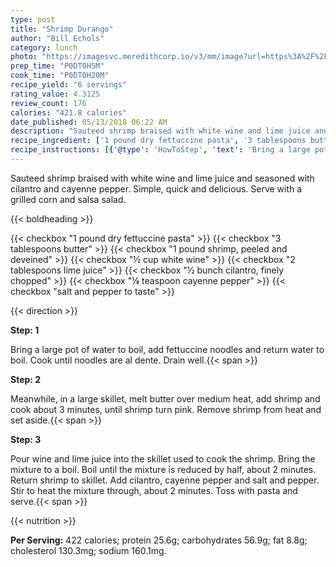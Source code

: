```yaml
---
type: post
title: "Shrimp Durango"
author: "Bill Echols"
category: lunch
photo: "https://imagesvc.meredithcorp.io/v3/mm/image?url=https%3A%2F%2Fimages.media-allrecipes.com%2Fuserphotos%2F646792.jpg"
prep_time: "P0DT0H5M"
cook_time: "P0DT0H20M"
recipe_yield: "6 servings"
rating_value: 4.3125
review_count: 176
calories: "421.8 calories"
date_published: 05/13/2018 06:22 AM
description: "Sauteed shrimp braised with white wine and lime juice and seasoned with cilantro and cayenne pepper. Simple, quick and delicious. Serve with a grilled corn and salsa salad."
recipe_ingredient: ['1 pound dry fettuccine pasta', '3 tablespoons butter', '1 pound shrimp, peeled and deveined', '½ cup white wine', '2 tablespoons lime juice', '½ bunch cilantro, finely chopped', '⅛ teaspoon cayenne pepper', 'salt and pepper to taste']
recipe_instructions: [{'@type': 'HowToStep', 'text': 'Bring a large pot of water to boil, add fettuccine noodles and return water to boil. Cook until noodles are al dente. Drain well.\n'}, {'@type': 'HowToStep', 'text': 'Meanwhile, in a large skillet, melt butter over medium heat, add shrimp and cook about 3 minutes, until shrimp turn pink. Remove shrimp from heat and set aside.\n'}, {'@type': 'HowToStep', 'text': 'Pour wine and lime juice into the skillet used to cook the shrimp. Bring the mixture to a boil. Boil until the mixture is reduced by half, about 2 minutes. Return shrimp to skillet. Add cilantro, cayenne pepper and salt and pepper. Stir to heat the mixture through, about 2 minutes. Toss with pasta and serve.\n'}]
---
```


Sauteed shrimp braised with white wine and lime juice and seasoned with cilantro and cayenne pepper. Simple, quick and delicious. Serve with a grilled corn and salsa salad. 

{{< boldheading >}}

{{< checkbox "1 pound dry fettuccine pasta" >}}
{{< checkbox "3 tablespoons butter" >}}
{{< checkbox "1 pound shrimp, peeled and deveined" >}}
{{< checkbox "½ cup white wine" >}}
{{< checkbox "2 tablespoons lime juice" >}}
{{< checkbox "½ bunch cilantro, finely chopped" >}}
{{< checkbox "⅛ teaspoon cayenne pepper" >}}
{{< checkbox "salt and pepper to taste" >}}


{{< direction >}}

**Step: 1**

Bring a large pot of water to boil, add fettuccine noodles and return water to boil. Cook until noodles are al dente. Drain well.{{< span >}}

**Step: 2**

Meanwhile, in a large skillet, melt butter over medium heat, add shrimp and cook about 3 minutes, until shrimp turn pink. Remove shrimp from heat and set aside.{{< span >}}

**Step: 3**

Pour wine and lime juice into the skillet used to cook the shrimp. Bring the mixture to a boil. Boil until the mixture is reduced by half, about 2 minutes. Return shrimp to skillet. Add cilantro, cayenne pepper and salt and pepper. Stir to heat the mixture through, about 2 minutes. Toss with pasta and serve.{{< span >}}

{{< nutrition >}}

**Per Serving:** 422 calories; protein 25.6g; carbohydrates 56.9g; fat 8.8g; cholesterol 130.3mg; sodium 160.1mg.